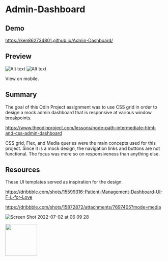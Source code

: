 # Admin-Dashboard
## Demo
https://ken862734801.github.io/Admin-Dashboard/

## Preview 
![Alt text](https://i.imgur.com/PlCzfrd.png) ![Alt text](https://i.imgur.com/ZOBV2jQ.png)


View on mobile.

## Summary
The goal of this Odin Project assignment was to use CSS grid in order to design a mock admin dashboard that is responsive at various window breakpoints.

https://www.theodinproject.com/lessons/node-path-intermediate-html-and-css-admin-dashboard

CSS grid, Flex, and Media queries were the main concepts used for this project. Since it is a mock design, the navigation links and buttons are not functional. The focus was more so on responsiveness than anything else.

## Resources
These UI templates served as inspiration for the design. 

https://dribbble.com/shots/15599316-Patient-Management-Dashboard-UI-F-L-for-Love

https://dribbble.com/shots/15872872/attachments/7697405?mode=media

![Screen Shot 2022-07-02 at 06 09 28](https://user-images.githubusercontent.com/103093259/176996319-629b4203-8572-4924-ab1a-2ed4d858a0fe.png)


<img src="[https://your-image-url.type](https://user-images.githubusercontent.com/103093259/176996319-629b4203-8572-4924-ab1a-2ed4d858a0fe.png)" width="100" height="100">
